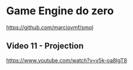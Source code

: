 # Game Engine do zero 

https://github.com/marciovmf/smol

## Video 11 - Projection

https://www.youtube.com/watch?v=v5k-oa8IgT8
